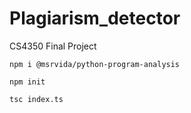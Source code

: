 # Plagiarism_detector
CS4350 Final Project


```npm i @msrvida/python-program-analysis```

```npm init```

```tsc index.ts```
